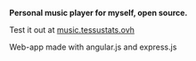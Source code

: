**Personal music player for myself, open source.** 

Test it out at [music.tessustats.ovh](music.tessustats.ovh)

Web-app made with angular.js and express.js 